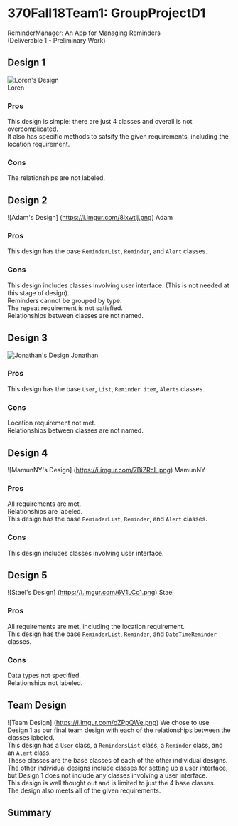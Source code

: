 # 370Fall18Team1: GroupProjectD1  
ReminderManager: An App for Managing Reminders  
(Deliverable 1 - Preliminary Work)  

## Design 1
![Loren's Design](https://i.imgur.com/vrxXy9L.png)  
Loren
### Pros  
This design is simple: there are just 4 classes and overall is not overcomplicated.  
It also has specific methods to satsify the given requirements, including the location requirement.  

### Cons  
The relationships are not labeled.


## Design 2  
![Adam's Design] (https://i.imgur.com/8ixwtlj.png)
Adam
### Pros  
This design has the base `ReminderList`, `Reminder`, and `Alert` classes.  

### Cons  
This design includes classes involving user interface. (This is not needed at this stage of design).  
Reminders cannot be grouped by type.  
The repeat requirement is not satisfied.  
Relationships between classes are not named.  

## Design 3  
![Jonathan's Design](https://i.imgur.com/hpLKFjN.png)
Jonathan
### Pros  
This design has the base `User`, `List`, `Reminder item`, `Alerts` classes.

### Cons  
Location requirement not met.  
Relationships between classes are not named.  

## Design 4  
![MamunNY's Design] (https://i.imgur.com/7BiZRcL.png)
MamunNY
### Pros  
All requirements are met.  
Relationships are labeled.  
This design has the base `ReminderList`, `Reminder`, and `Alert` classes.  

### Cons  
This design includes classes involving user interface.  

## Design 5  
![Stael's Design] (https://i.imgur.com/6V1LCo1.png)
Stael
### Pros  
All requirements are met, including the location requirement.  
This design has the base `ReminderList`, `Reminder`, and `DateTimeReminder` classes.  

### Cons  
Data types not specified.  
Relationships not labeled.  


## Team Design  
![Team Design] (https://i.imgur.com/oZPpQWe.png)
We chose to use Design 1 as our final team design with each of the relationships between the classes labeled.  
This design has a `User` class, a `RemindersList` class, a  `Reminder` class, and an `Alert` class.  
These classes are the base classes of each of the other individual designs.  
The other individual designs include classes for setting up a user interface, but Design 1 does not include any classes involving a user interface.  
This design is well thought out and is limited to just the 4 base classes.  
The design also meets all of the given requirements.  

## Summary  

